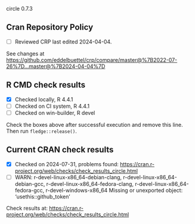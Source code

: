 circle 0.7.3

## Cran Repository Policy

- [ ] Reviewed CRP last edited 2024-04-04.

See changes at https://github.com/eddelbuettel/crp/compare/master@%7B2022-07-26%7D...master@%7B2024-04-04%7D

## R CMD check results

- [x] Checked locally, R 4.4.1
- [ ] Checked on CI system, R 4.4.1
- [ ] Checked on win-builder, R devel

Check the boxes above after successful execution and remove this line. Then run `fledge::release()`.

## Current CRAN check results

- [x] Checked on 2024-07-31, problems found: https://cran.r-project.org/web/checks/check_results_circle.html
- [ ] WARN: r-devel-linux-x86_64-debian-clang, r-devel-linux-x86_64-debian-gcc, r-devel-linux-x86_64-fedora-clang, r-devel-linux-x86_64-fedora-gcc, r-devel-windows-x86_64
     Missing or unexported object: ‘usethis::github_token’

Check results at: https://cran.r-project.org/web/checks/check_results_circle.html
